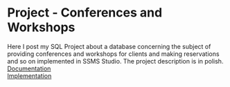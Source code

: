 # Project - Conferences and Workshops
Here I post my SQL Project about a database concerning the subject of providing conferences and workshops for clients and
making reservations and so on implemented in SSMS Studio. The project description is in polish.  
<a href="https://github.com/LucasJezap/DataBasesAndSQL/tree/master/ConferencesProject"> Documentation  
<a href="https://github.com/LucasJezap/DataBasesAndSQL/tree/master/ConferencesProject"> Implementation  
